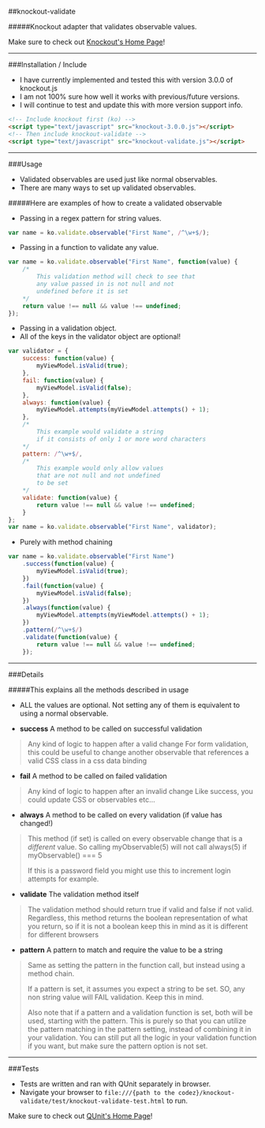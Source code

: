##knockout-validate

#####Knockout adapter that validates observable values.

Make sure to check out [Knockout's Home Page](http://knockoutjs.com/index.html)!

----

###Installation / Include 

* I have currently implemented and tested this with version 3.0.0 of knockout.js
* I am not 100% sure how well it works with previous/future versions.
* I will continue to test and update this with more version support info.

```html
<!-- Include knockout first (ko) -->
<script type="text/javascript" src="knockout-3.0.0.js"></script>
<!-- Then include knockout-validate -->
<script type="text/javascript" src="knockout-validate.js"></script> 
```
----

###Usage

* Validated observables are used just like normal observables. 
* There are many ways to set up validated observables.

#####Here are examples of how to create a validated observable

* Passing in a regex pattern for string values.
```javascript
var name = ko.validate.observable("First Name", /^\w+$/);
```

* Passing in a function to validate any value.
```javascript
var name = ko.validate.observable("First Name", function(value) {
	/* 
		This validation method will check to see that
		any value passed in is not null and not
		undefined before it is set
	*/
	return value !== null && value !== undefined;
});
```
* Passing in a validation object.
* All of the keys in the validator object are optional!
```javascript
var validator = {
	success: function(value) {
		myViewModel.isValid(true);
	},
	fail: function(value) {
		myViewModel.isValid(false);
	},
	always: function(value) {
		myViewModel.attempts(myViewModel.attempts() + 1);
	},
	/*
		This example would validate a string
		if it consists of only 1 or more word characters
	*/
	pattern: /^\w+$/,
	/*
		This example would only allow values
		that are not null and not undefined
		to be set
	*/
	validate: function(value) {
		return value !== null && value !== undefined;
	}
};
var name = ko.validate.observable("First Name", validator);
```

* Purely with method chaining
```javascript
var name = ko.validate.observable("First Name")
	.success(function(value) {
		myViewModel.isValid(true);
	})
	.fail(function(value) {
		myViewModel.isValid(false);
	})
	.always(function(value) {
		myViewModel.attempts(myViewModel.attempts() + 1);
	})
	.pattern(/^\w+$/)
	.validate(function(value) {
		return value !== null && value !== undefined;
	});
```

----

###Details

#####This explains all the methods described in usage

* ALL the values are optional. Not setting any of them is equivalent to using a normal observable.

* **success** A method to be called on successful validation
>	Any kind of logic to happen after a valid change
>	For form validation, this could be useful to
>	change another observable that references
>	a valid CSS class in a css data binding

* **fail** A method to be called on failed validation
>	Any kind of logic to happen after an invalid change
>	Like success, you could update CSS or observables
>	etc...

* **always** A method to be called on every validation (if value has changed!)
>	This method (if set) is called on every observable
>	change that is a *different* value. So calling
>	myObservable(5) will not call always(5) if 
>	myObservable() === 5
>
>	If this is a password field you might use
>	this to increment login attempts for example. 

* **validate** The validation method itself
> 	The validation method should return true if valid
>	and false if not valid. Regardless, this method
>	returns the boolean representation of what
>	you return, so if it is not a boolean
> 	keep this in mind as it is different
>	for different browsers

* **pattern** A pattern to match and require the value to be a string
>	Same as setting the pattern in the function
>	call, but instead using a method chain.
>
>	If a pattern is set, it assumes you expect
>	a string to be set. SO, any non string value
>	will FAIL validation. Keep this in mind.
>
>	Also note that if a pattern and a validation
>	function is set, both will be used, starting
>	with the pattern. This is purely so that
>	you can utilize the pattern matching in
>	the pattern setting, instead of combining
>	it in your validation. You can still put
>	all the logic in your validation function 
>	if you want, but make sure the pattern
>	option is not set.
		

----

###Tests

* Tests are written and ran with QUnit separately in browser.
* Navigate your browser to `file:///{path to the codez}/knockout-validate/test/knockout-validate-test.html` to run.

Make sure to check out [QUnit's Home Page](https://qunitjs.com/)!